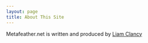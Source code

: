 ```yaml
---
layout: page
title: About This Site
---
```


Metafeather.net is written and produced by <a href="http://www.linkedin.com/in/liamclancy" title="LinkedIn profile">Liam Clancy</a>